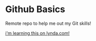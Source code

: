 <h1>Github Basics</h1>

Remote repo to help me out my Git skills!

[i'm learning this on lynda.com!](www.lynda.com)
